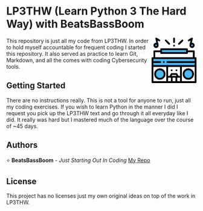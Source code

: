 # LP3THW (Learn Python 3 The Hard Way) with BeatsBassBoom

<img src="https://github.com/BeatsBassBoom/LP3THW/blob/master/BeatsBassBoom.png" align="right"
     title="Logo of BeatsBassBoom" width="120" height="120">

This repository is just all my code from LP3THW. In order to hold myself accountable for frequent coding I started this repository. It also served as practice to learn Git, Markdown, and all the comes with coding Cybersecurity tools.

## Getting Started

There are no instructions really. This is not a tool for anyone to run, just all my coding exercises. If you wish to learn Python in the manner I did I request you pick up the LP3THW text and go through it all everyday like I did. It really was hard but I mastered much of the language over the course of ~45 days.

## Authors

:star: **BeatsBassBoom** - _Just Starting Out In Coding_ [My Repo](https://github.com/BeatsBassBoom)

## License

This project has no licenses just my own original ideas on top of the work in LP3THW.
